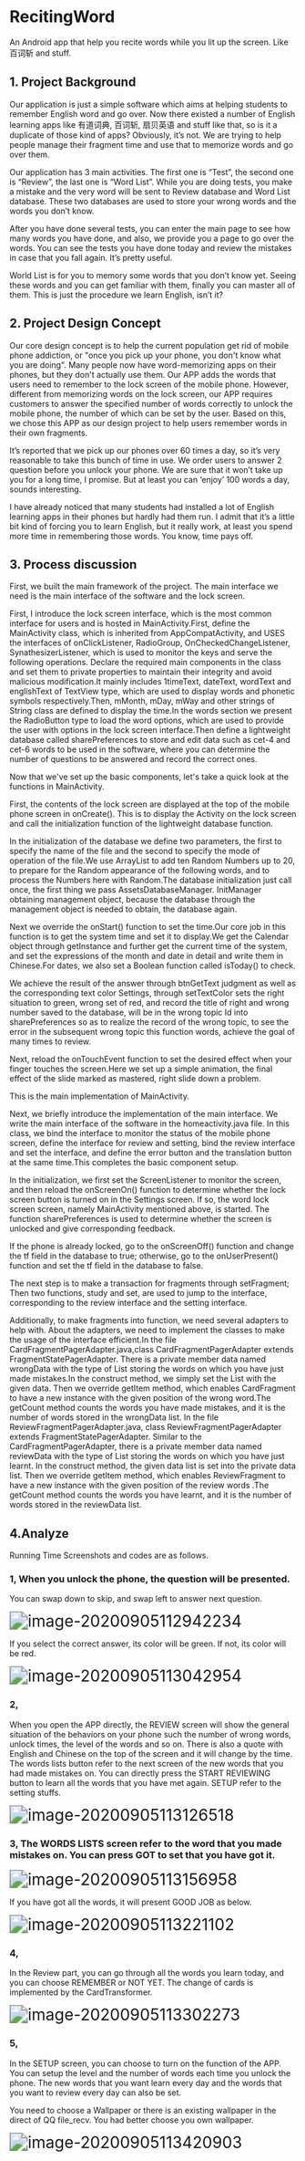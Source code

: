# RecitingWord
An Android app that help you recite words while you lit up the screen. Like 百词斩 and stuff.



## 1. Project Background

Our application is just a simple software which aims at helping students to remember English word and go over. Now there existed a number of English learning apps like 有道词典, 百词斩, 扇贝英语 and stuff like that, so is it a duplicate of those kind of apps? Obviously, it’s not. We are trying to help people manage their fragment time and use that to memorize words and go over them. 

Our application has 3 main activities. The first one is “Test”, the second one is “Review”, the last one is “Word List”. While you are doing tests, you make a mistake and the very word will be sent to Review database and Word List database. These two databases are used to store your wrong words and the words you don’t know. 

After you have done several tests, you can enter the main page to see how many words you have done, and also, we provide you a page to go over the words. You can see the tests you have done today and review the mistakes in case that you fall again. It’s pretty useful.

World List is for you to memory some words that you don’t know yet. Seeing these words and you can get familiar with them, finally you can master all of them. This is just the procedure we learn English, isn’t it?



## 2. Project Design Concept

Our core design concept is to help the current population get rid of mobile phone addiction, or "once you pick up your phone, you don't know what you are doing". Many people now have word-memorizing apps on their phones, but they don't actually use them. Our APP adds the words that users need to remember to the lock screen of the mobile phone. However, different from memorizing words on the lock screen, our APP requires customers to answer the specified number of words correctly to unlock the mobile phone, the number of which can be set by the user. Based on this, we chose this APP as our design project to help users remember words in their own fragments.

It’s reported that we pick up our phones over 60 times a day, so it’s very reasonable to take this bunch of time in use. We order users to answer 2 question before you unlock your phone. We are sure that it won’t take up you for a long time, I promise. But at least you can ‘enjoy’ 100 words a day, sounds interesting.

I have already noticed that many students had installed a lot of English learning apps in their phones but hardly had them run. I admit that it’s a little bit kind of forcing you to learn English, but it really work, at least you spend more time in remembering those words. You know, time pays off.



## 3. Process discussion

First, we built the main framework of the project. The main interface we need is the main interface of the software and the lock screen.

First, I introduce the lock screen interface, which is the most common interface for users and is hosted in MainActivity.First, define the MainActivity class, which is inherited from AppCompatActivity, and USES the interfaces of onClickListener, RadioGroup, OnCheckedChangeListener, SynathesizerListener, which is used to monitor the keys and serve the following operations. Declare the required main components in the class and set them to private properties to maintain their integrity and avoid malicious modification.It mainly includes 1timeText, dateText, wordText and englishText of TextView type, which are used to display words and phonetic symbols respectively.Then, mMonth, mDay, mWay and other strings of String class are defined to display the time.In the words section we present the RadioButton type to load the word options, which are used to provide the user with options in the lock screen interface.Then define a lightweight database called sharePreferences to store and edit data such as cet-4 and cet-6 words to be used in the software, where you can determine the number of questions to be answered and record the correct ones.

Now that we've set up the basic components, let's take a quick look at the functions in MainActivity.

First, the contents of the lock screen are displayed at the top of the mobile phone screen in onCreate(). This is to display the Activity on the lock screen and call the initialization function of the lightweight database function.

In the initialization of the database we define two parameters, the first to specify the name of the file and the second to specify the mode of operation of the file.We use ArrayList to add ten Random Numbers up to 20, to prepare for the Random appearance of the following words, and to process the Numbers here with Random.The database initialization just call once, the first thing we pass AssetsDatabaseManager. InitManager obtaining management object, because the database through the management object is needed to obtain, the database again.

Next we override the onStart() function to set the time.Our core job in this function is to get the system time and set it to display.We get the Calendar object through getInstance and further get the current time of the system, and set the expressions of the month and date in detail and write them in Chinese.For dates, we also set a Boolean function called isToday() to check.

We achieve the result of the answer through btnGetText judgment as well as the corresponding text color Settings, through setTextColor sets the right situation to green, wrong set of red, and record the title of right and wrong number saved to the database, will be in the wrong topic Id into sharePreferences so as to realize the record of the wrong topic, to see the error in the subsequent wrong topic this function words, achieve the goal of many times to review.

Next, reload the onTouchEvent function to set the desired effect when your finger touches the screen.Here we set up a simple animation, the final effect of the slide marked as mastered, right slide down a problem.

This is the main implementation of MainActivity.

Next, we briefly introduce the implementation of the main interface. We write the main interface of the software in the homeactivity.java file. In this class, we bind the interface to monitor the status of the mobile phone screen, define the interface for review and setting, bind the review interface and set the interface, and define the error button and the translation button at the same time.This completes the basic component setup.

In the initialization, we first set the ScreenListener to monitor the screen, and then reload the onScreenOn() function to determine whether the lock screen button is turned on in the Settings screen. If so, the word lock screen screen, namely MainActivity mentioned above, is started. The function sharePreferences is used to determine whether the screen is unlocked and give corresponding feedback.

If the phone is already locked, go to the onScreenOff() function and change the tf field in the database to true; otherwise, go to the onUserPresent() function and set the tf field in the database to false.

The next step is to make a transaction for fragments through setFragment; Then two functions, study and set, are used to jump to the interface, corresponding to the review interface and the setting interface.

 

Additionally, to make fragments into function, we need several adapters to help with. About the adapters, we need to implement the classes to make the usage of the interface efficient.In the file CardFragmentPagerAdapter.java,class CardFragmentPagerAdapter extends FragmentStatePagerAdapter. There is a private member data named wrongData with the type of List storing the words on which you have just made mistakes.In the construct method, we simply set the List with the given data. Then we override getItem method, which enables CardFragment to have a new instance with the given position of the wrong word.The getCount method counts the words you have made mistakes, and it is the number of words stored in the wrongData list. In the file ReviewFragmentPagerAdapter.java, class ReviewFragmentPagerAdapter extends FragmentStatePagerAdapter. Similar to the CardFragmentPagerAdapter, there is a private member data named reviewData with the type of List storing the words on which you have just learnt. In the construct method, the given data list is set into the private data list. Then we override getItem method, which enables ReviewFragment to have a new instance with the given position of the  review words .The getCount method counts the words you have learnt, and it is the number of words stored in the reviewData list.



## 4.Analyze

Running Time Screenshots and codes are as follows.

### 1,  When you unlock the phone, the question will be presented.

You can swap down to skip, and swap left to answer next question.

<img src="https://i.loli.net/2020/09/05/VeMhNnJz7mEXsax.png" alt="image-20200905112942234" style="zoom:200%;" />

If you select the correct answer, its color will be green. If not, its color will be red.

<img src="https://i.loli.net/2020/09/05/lNqMteYiVJ7Ofro.png" alt="image-20200905113042954" style="zoom:200%;" />

### 2, 

When you open the APP directly, the REVIEW screen will show the general situation of the behaviors on your phone such the number of wrong words, unlock times, the level of the words and so on. There is also a quote with English and Chinese on the top of the screen and it will change by the time. The words lists button refer to the next screen of the new words that you had made mistakes on. You can directly press the START REVIEWING button to learn all the words that you have met again. SETUP refer to the setting stuffs.

<img src="https://i.loli.net/2020/09/05/QFPIYhjN92qxUpr.png" alt="image-20200905113126518" style="zoom:200%;" />

### 3, The WORDS LISTS screen refer to the word that you made mistakes on. You can press GOT to set that you have got it.

<img src="https://i.loli.net/2020/09/05/9j1MZsyKtpAaIrd.png" alt="image-20200905113156958" style="zoom:200%;" />

If you have got all the words, it will present GOOD JOB as below.

<img src="https://i.loli.net/2020/09/05/yhKMDi8GFE9HkI1.png" alt="image-20200905113221102" style="zoom:200%;" />

### 4, 

In the Review part, you can go through all the words you learn today, and you can choose REMEMBER or NOT YET. The change of cards is implemented by the CardTransformer.

<img src="https://i.loli.net/2020/09/05/foLQ4D2rGph6wgB.png" alt="image-20200905113302273" style="zoom:200%;" />

### 5, 

In the SETUP screen, you can choose to turn on the function of the APP. You can setup the level and the number of words each time you unlock the phone. The new words that you want learn every day and the words that you want to review every day can also be set.

You need to choose a Wallpaper or there is an existing wallpaper in the direct of QQ file_recv. You had better choose you own wallpaper.

<img src="https://i.loli.net/2020/09/05/bQsGFmTDiIrwYzn.png" alt="image-20200905113420903" style="zoom:200%;" />